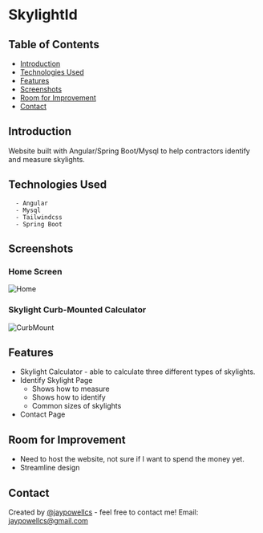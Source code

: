 # SkylightId

## Table of Contents
* [Introduction](#Introduction)
* [Technologies Used](#technologies-used)
* [Features](#features)
* [Screenshots](#screenshots)
* [Room for Improvement](#room-for-improvement)
* [Contact](#contact)

## Introduction
Website built with Angular/Spring Boot/Mysql to help contractors identify and measure skylights.  
 
## Technologies Used 
      - Angular
      - Mysql 
      - Tailwindcss
      - Spring Boot
## Screenshots

### Home Screen
![Home](https://github.com/jaypowellcs/SkylightId/assets/60851811/10788f16-082a-4c9a-8f39-e502951015e5)

### Skylight Curb-Mounted Calculator
![CurbMount](https://github.com/jaypowellcs/SkylightId/assets/60851811/dfa68c09-5ea1-4093-85e3-cc6a858c5ea0)


## Features
  - Skylight Calculator - able to calculate three different types of skylights.
  - Identify Skylight Page
    - Shows how to measure
    - Shows how to identify
    - Common sizes of skylights
  - Contact Page 
## Room for Improvement
- Need to host the website, not sure if I want to spend the money yet.
- Streamline design 
## Contact
Created by [@jaypowellcs](https://github.com/jaypowellcs) - feel free to contact me!
Email: jaypowellcs@gmail.com
